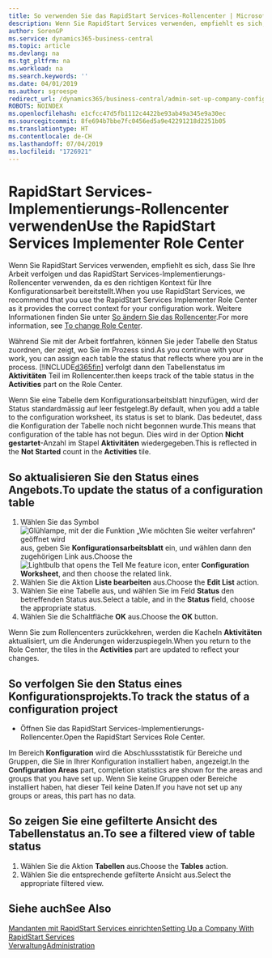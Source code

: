 ```yaml
---
title: So verwenden Sie das RapidStart Services-Rollencenter | Microsoft Docs
description: Wenn Sie RapidStart Services verwenden, empfiehlt es sich, dass Sie Ihre Arbeit verfolgen und das RapidStart Services-Implementierungs-Rollencenter verwenden, da es den richtigen Kontext für Ihre Konfigurationsarbeit bereitstellt.
author: SorenGP
ms.service: dynamics365-business-central
ms.topic: article
ms.devlang: na
ms.tgt_pltfrm: na
ms.workload: na
ms.search.keywords: ''
ms.date: 04/01/2019
ms.author: sgroespe
redirect_url: /dynamics365/business-central/admin-set-up-company-configuration
ROBOTS: NOINDEX
ms.openlocfilehash: e1cfcc47d5fb1112c4422be93ab49a345e9a30ec
ms.sourcegitcommit: 8fe694b7bbe7fc0456ed5a9e42291218d2251b05
ms.translationtype: HT
ms.contentlocale: de-CH
ms.lasthandoff: 07/04/2019
ms.locfileid: "1726921"
---
```

# <a name="use-the-rapidstart-services-implementer-role-center"></a><span data-ttu-id="52f8c-103">RapidStart Services-Implementierungs-Rollencenter verwenden</span><span class="sxs-lookup"><span data-stu-id="52f8c-103">Use the RapidStart Services Implementer Role Center</span></span>
<span data-ttu-id="52f8c-104">Wenn Sie RapidStart Services verwenden, empfiehlt es sich, dass Sie Ihre Arbeit verfolgen und das RapidStart Services-Implementierungs-Rollencenter verwenden, da es den richtigen Kontext für Ihre Konfigurationsarbeit bereitstellt.</span><span class="sxs-lookup"><span data-stu-id="52f8c-104">When you use RapidStart Services, we recommend that you use the RapidStart Services Implementer Role Center as it provides the correct context for your configuration work.</span></span> <span data-ttu-id="52f8c-105">Weitere Informationen finden Sie unter [So ändern Sie das Rollencenter](ui-change-basic-settings.md#to-change-role-center).</span><span class="sxs-lookup"><span data-stu-id="52f8c-105">For more information, see [To change Role Center](ui-change-basic-settings.md#to-change-role-center).</span></span>

<span data-ttu-id="52f8c-106">Während Sie mit der Arbeit fortfahren, können Sie jeder Tabelle den Status zuordnen, der zeigt, wo Sie im Prozess sind.</span><span class="sxs-lookup"><span data-stu-id="52f8c-106">As you continue with your work, you can assign each table the status that reflects where you are in the process.</span></span> [!INCLUDE[d365fin](includes/d365fin_md.md)] <span data-ttu-id="52f8c-107">verfolgt dann den Tabellenstatus im **Aktivitäten** Teil im Rollencenter.</span><span class="sxs-lookup"><span data-stu-id="52f8c-107">then keeps track of the table status in the **Activities** part on the Role Center.</span></span>  

<span data-ttu-id="52f8c-108">Wenn Sie eine Tabelle dem Konfigurationsarbeitsblatt hinzufügen, wird der Status standardmässig auf leer festgelegt.</span><span class="sxs-lookup"><span data-stu-id="52f8c-108">By default, when you add a table to the configuration worksheet, its status is set to blank.</span></span> <span data-ttu-id="52f8c-109">Das bedeutet, dass die Konfiguration der Tabelle noch nicht begonnen wurde.</span><span class="sxs-lookup"><span data-stu-id="52f8c-109">This means that configuration of the table has not begun.</span></span> <span data-ttu-id="52f8c-110">Dies wird in der Option **Nicht gestartet**-Anzahl im Stapel **Aktivitäten** wiedergegeben.</span><span class="sxs-lookup"><span data-stu-id="52f8c-110">This is reflected in the **Not Started** count in the **Activities** tile.</span></span>  

## <a name="to-update-the-status-of-a-configuration-table"></a><span data-ttu-id="52f8c-111">So aktualisieren Sie den Status eines Angebots.</span><span class="sxs-lookup"><span data-stu-id="52f8c-111">To update the status of a configuration table</span></span>  
1.  <span data-ttu-id="52f8c-112">Wählen Sie das Symbol ![Glühlampe, mit der die Funktion „Wie möchten Sie weiter verfahren“ geöffnet wird](media/ui-search/search_small.png "Wie möchten Sie weiter verfahren?") aus, geben Sie **Konfigurationsarbeitsblatt** ein, und wählen dann den zugehörigen Link aus.</span><span class="sxs-lookup"><span data-stu-id="52f8c-112">Choose the ![Lightbulb that opens the Tell Me feature](media/ui-search/search_small.png "Tell me what you want to do") icon, enter **Configuration Worksheet**, and then choose the related link.</span></span>  
2.  <span data-ttu-id="52f8c-113">Wählen Sie die Aktion **Liste bearbeiten** aus.</span><span class="sxs-lookup"><span data-stu-id="52f8c-113">Choose the **Edit List** action.</span></span>  
3.  <span data-ttu-id="52f8c-114">Wählen Sie eine Tabelle aus, und wählen Sie im Feld **Status** den betreffenden Status aus.</span><span class="sxs-lookup"><span data-stu-id="52f8c-114">Select a table, and in the **Status** field, choose the appropriate status.</span></span>  
4.  <span data-ttu-id="52f8c-115">Wählen Sie die Schaltfläche **OK** aus.</span><span class="sxs-lookup"><span data-stu-id="52f8c-115">Choose the **OK** button.</span></span>  

<span data-ttu-id="52f8c-116">Wenn Sie zum Rollencenters zurückkehren, werden die Kacheln **Aktivitäten** aktualisiert, um die Änderungen widerzuspiegeln.</span><span class="sxs-lookup"><span data-stu-id="52f8c-116">When you return to the Role Center, the tiles in the **Activities** part are updated to reflect your changes.</span></span>  

## <a name="to-track-the-status-of-a-configuration-project"></a><span data-ttu-id="52f8c-117">So verfolgen Sie den Status eines Konfigurationsprojekts.</span><span class="sxs-lookup"><span data-stu-id="52f8c-117">To track the status of a configuration project</span></span>  
- <span data-ttu-id="52f8c-118">Öffnen Sie das RapidStart Services-Implementierungs-Rollencenter.</span><span class="sxs-lookup"><span data-stu-id="52f8c-118">Open the RapidStart Services Role Center.</span></span>  

<span data-ttu-id="52f8c-119">Im Bereich **Konfiguration** wird die Abschlussstatistik für Bereiche und Gruppen, die Sie in Ihrer Konfiguration installiert haben, angezeigt.</span><span class="sxs-lookup"><span data-stu-id="52f8c-119">In the **Configuration Areas** part, completion statistics are shown for the areas and groups that you have set up.</span></span> <span data-ttu-id="52f8c-120">Wenn Sie keine Gruppen oder Bereiche installiert haben, hat dieser Teil keine Daten.</span><span class="sxs-lookup"><span data-stu-id="52f8c-120">If you have not set up any groups or areas, this part has no data.</span></span>  

## <a name="to-see-a-filtered-view-of-table-status"></a><span data-ttu-id="52f8c-121">So zeigen Sie eine gefilterte Ansicht des Tabellenstatus an.</span><span class="sxs-lookup"><span data-stu-id="52f8c-121">To see a filtered view of table status</span></span>  
1. <span data-ttu-id="52f8c-122">Wählen Sie die Aktion **Tabellen** aus.</span><span class="sxs-lookup"><span data-stu-id="52f8c-122">Choose the **Tables** action.</span></span>  
2. <span data-ttu-id="52f8c-123">Wählen Sie die entsprechende gefilterte Ansicht aus.</span><span class="sxs-lookup"><span data-stu-id="52f8c-123">Select the appropriate filtered view.</span></span>  

## <a name="see-also"></a><span data-ttu-id="52f8c-124">Siehe auch</span><span class="sxs-lookup"><span data-stu-id="52f8c-124">See Also</span></span>  
[<span data-ttu-id="52f8c-125">Mandanten mit RapidStart Services einrichten</span><span class="sxs-lookup"><span data-stu-id="52f8c-125">Setting Up a Company With RapidStart Services</span></span>](admin-set-up-a-company-with-rapidstart.md)  
[<span data-ttu-id="52f8c-126">Verwaltung</span><span class="sxs-lookup"><span data-stu-id="52f8c-126">Administration</span></span>](admin-setup-and-administration.md)
